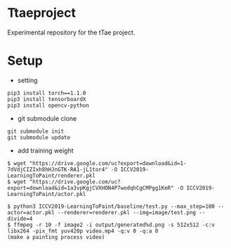 # Ttaeproject

Experimental repository for the tTae project.


# Setup

- setting 
```
pip3 install torch==1.1.0
pip3 install tensorboardX
pip3 install opencv-python
```
- git submodule clone
```
git submodule init
git submodule update
```

- add training weight
```
$ wget "https://drive.google.com/uc?export=download&id=1-7dVdjCIZIxh8hHJnGTK-RA1-jL1tor4" -O ICCV2019-LearningToPaint/renderer.pkl
$ wget "https://drive.google.com/uc?export=download&id=1a3vpKgjCVXHON4P7wodqhCgCMPgg1KeR" -O ICCV2019-LearningToPaint/actor.pkl

$ python3 ICCV2019-LearningToPaint/baseline/test.py --max_step=100 --actor=actor.pkl --renderer=renderer.pkl --img=image/test.png --divide=4
$ ffmpeg -r 10 -f image2 -i output/generated%d.png -s 512x512 -c:v libx264 -pix_fmt yuv420p video.mp4 -q:v 0 -q:a 0
(make a painting process video)
```
